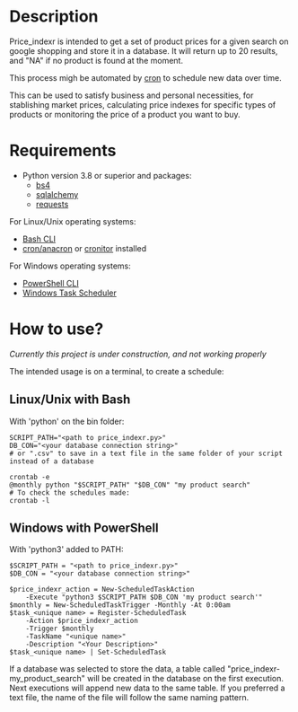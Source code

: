 # Description

Price_indexr is intended to get a set of product prices for a given search on google shopping and store it in a database. It will return up to 20 results, and "NA" if no product is found at the moment.

This process migh be automated by [cron](https://cron-job.org/en/) to schedule new data over time.

This can be used to satisfy business and personal necessities, for stablishing market prices, calculating price indexes for specific types of products or monitoring the price of a product you want to buy.

# Requirements

- Python version 3.8 or superior and packages:
    - [bs4](https://pypi.org/project/beautifulsoup4/)
    - [sqlalchemy]()
    - [requests](https://pypi.org/project/requests/)

For Linux/Unix operating systems:
- [Bash CLI](http://tiswww.case.edu/php/chet/bash/bashtop.html)
- [cron/anacron](https://cron-job.org/en/) or [cronitor](https://cronitor.io) installed

For Windows operating systems:
- [PowerShell CLI](https://docs.microsoft.com/pt-br/powershell/scripting/overview?view=powershell-7.2)
- [Windows Task Scheduler](https://docs.microsoft.com/en-us/windows/win32/taskschd/task-scheduler-start-page)

# How to use?

*Currently this project is under construction, and not working properly*

The intended usage is on a terminal, to create a schedule:

## Linux/Unix with Bash

With 'python' on the bin folder:

```
SCRIPT_PATH="<path to price_indexr.py>"
DB_CON="<your database connection string>" 
# or ".csv" to save in a text file in the same folder of your script instead of a database

crontab -e
@monthly python "$SCRIPT_PATH" "$DB_CON" "my product search"
# To check the schedules made:
crontab -l
```
## Windows with PowerShell

With 'python3' added to PATH:

```
$SCRIPT_PATH = "<path to price_indexr.py>"
$DB_CON = "<your database connection string>" 

$price_indexr_action = New-ScheduledTaskAction 
    -Execute "python3 $SCRIPT_PATH $DB_CON 'my product search'"
$monthly = New-ScheduledTaskTrigger -Monthly -At 0:00am
$task_<unique name> = Register-ScheduledTask 
    -Action $price_indexr_action
    -Trigger $monthly 
    -TaskName "<unique name>" 
    -Description "<Your Description>"
$task_<unique name> | Set-ScheduledTask
```

If a database was selected to store the data, a table called "price_indexr-my_product_search" will be created in the database on the first execution. Next executions will append new data to the same table. If you preferred a text file, the name of the file will follow the same naming pattern.
